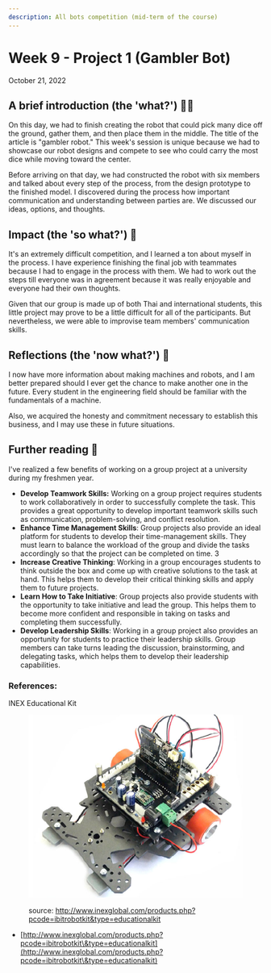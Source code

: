 ```yaml
---
description: All bots competition (mid-term of the course)
---
```


# Week 9 - Project 1 (Gambler Bot)

October 21, 2022

## A brief introduction (the 'what?') 🤷‍♂️

On this day, we had to finish creating the robot that could pick many dice off the ground, gather them, and then place them in the middle. The title of the article is "gambler robot." This week's session is unique because we had to showcase our robot designs and compete to see who could carry the most dice while moving toward the center.

Before arriving on that day, we had constructed the robot with six members and talked about every step of the process, from the design prototype to the finished model. I discovered during the process how important communication and understanding between parties are. We discussed our ideas, options, and thoughts.

## Impact (the 'so what?') 🚀

It's an extremely difficult competition, and I learned a ton about myself in the process. I have experience finishing the final job with teammates because I had to engage in the process with them. We had to work out the steps till everyone was in agreement because it was really enjoyable and everyone had their own thoughts.

Given that our group is made up of both Thai and international students, this little project may prove to be a little difficult for all of the participants. But nevertheless, we were able to improvise team members' communication skills.

## Reflections (the 'now what?') 🤔

I now have more information about making machines and robots, and I am better prepared should I ever get the chance to make another one in the future. Every student in the engineering field should be familiar with the fundamentals of a machine.

Also, we acquired the honesty and commitment necessary to establish this business, and I may use these in future situations.

## Further reading 📄

I've realized a few benefits of working on a group project at a university during my freshmen year.

* **Develop Teamwork Skills:** Working on a group project requires students to work collaboratively in order to successfully complete the task. This provides a great opportunity to develop important teamwork skills such as communication, problem-solving, and conflict resolution.
* **Enhance Time Management Skills**: Group projects also provide an ideal platform for students to develop their time-management skills. They must learn to balance the workload of the group and divide the tasks accordingly so that the project can be completed on time. 3
* **Increase Creative Thinking**: Working in a group encourages students to think outside the box and come up with creative solutions to the task at hand. This helps them to develop their critical thinking skills and apply them to future projects.
* **Learn How to Take Initiative**: Group projects also provide students with the opportunity to take initiative and lead the group. This helps them to become more confident and responsible in taking on tasks and completing them successfully.
* **Develop Leadership Skills**: Working in a group project also provides an opportunity for students to practice their leadership skills. Group members can take turns leading the discussion, brainstorming, and delegating tasks, which helps them to develop their leadership capabilities.

### References:

INEX Educational Kit

<figure><img src="../.gitbook/assets/image (1) (2).png" alt=""><figcaption><p>source: <a href="http://www.inexglobal.com/products.php?pcode=ibitrobotkit&#x26;type=educationalkit">http://www.inexglobal.com/products.php?pcode=ibitrobotkit&#x26;type=educationalkit</a></p></figcaption></figure>

* [http://www.inexglobal.com/products.php?pcode=ibitrobotkit\&type=educationalkit](http://www.inexglobal.com/products.php?pcode=ibitrobotkit\&type=educationalkit)
